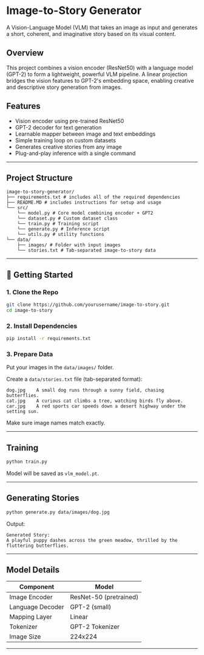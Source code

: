# Image-to-Story Generator

A Vision-Language Model (VLM) that takes an image as input and generates a short, coherent, and imaginative story based on its visual content.

## Overview

This project combines a vision encoder (ResNet50) with a language model (GPT-2) to form a lightweight, powerful VLM pipeline. A linear projection bridges the vision features to GPT-2's embedding space, enabling creative and descriptive story generation from images.


## Features

-  Vision encoder using pre-trained ResNet50
-  GPT-2 decoder for text generation
-  Learnable mapper between image and text embeddings
-  Simple training loop on custom datasets
-  Generates creative stories from any image
-  Plug-and-play inference with a single command

---

##  Project Structure

```
image-to-story-generator/
├── requirements.txt # includes all of the required dependencies            
├── README.MD # includes instructions for setup and usage
└── src/
    └── model.py # Core model combining encoder + GPT2
    └── dataset.py # Custom dataset class
    └── train.py # Training script
    └── generate.py # Inference script
    └── utils.py # utility functions
└── data/
    ├── images/ # Folder with input images
    └── stories.txt # Tab-separated image-to-story data
```

---

## 🚀 Getting Started

### 1. Clone the Repo

```bash
git clone https://github.com/yourusername/image-to-story.git
cd image-to-story
```

### 2. Install Dependencies

```bash
pip install -r requirements.txt
```

### 3. Prepare Data

Put your images in the `data/images/` folder.

Create a `data/stories.txt` file (tab-separated format):

```
dog.jpg    A small dog runs through a sunny field, chasing butterflies.
cat.jpg    A curious cat climbs a tree, watching birds fly above.
car.jpg    A red sports car speeds down a desert highway under the setting sun.
```

Make sure image names match exactly.

---

## Training

```bash
python train.py
```

Model will be saved as `vlm_model.pt`.

---

## Generating Stories

```bash
python generate.py data/images/dog.jpg
```

Output:
```
Generated Story:
A playful puppy dashes across the green meadow, thrilled by the fluttering butterflies.
```

---

## Model Details

| Component         | Model           |
|------------------|-----------------|
| Image Encoder     | ResNet-50 (pretrained) |
| Language Decoder | GPT-2 (small)   |
| Mapping Layer    | Linear          |
| Tokenizer        | GPT-2 Tokenizer |
| Image Size       | 224x224         |



---

